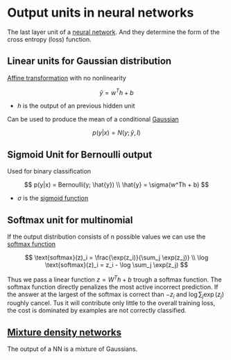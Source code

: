 # Output units in neural networks

The last layer unit of a [neural network](neural_networks.md). And they determine the form of the cross entropy (loss) function.

## Linear units for Gaussian distribution

[Affine transformation](affine_function.md) with no nonlinearity
  

$$
\hat{y} = w^Th + b
$$

* $h$ is the output of an previous hidden unit

Can be used to produce the mean of a conditional [Gaussian](gaussian_distribution.md)

$$
p(y|x) = N(y; \hat{y}, I)
$$

## Sigmoid Unit for Bernoulli output 
Used for binary classification

$$
p(y|x) = Bernoulli(y; \hat{y}) \\ 
\hat{y} = \sigma(w^Th + b)
$$

* $\sigma$ is the [sigmoid function](sigmoid_and_soft_plus.md)

## Softmax unit for multinomial
If the output distribution consists of n possible values we can use the [softmax function](softmax_function.md)

$$
\text{softmax}(z)_i = \frac{\exp(z_i)}{\sum_j \exp(z_j)} \\ 
\log \text{softmax}(z)_i = z_i - \log \sum_j \exp(z_j)
$$

Thus we pass a linear function $z = W^Th + b$ trough a softmax function. The softmax function directly penalizes the most active incorrect prediction. If the answer at the largest of the softmax is correct than $-z_i$ and $\log \sum_j \exp (z_j)$ roughly cancel. Tus it will contribute only little to the overall training loss, the cost is dominated by examples are not correctly classified.

## [Mixture density networks](mixture_density_networks.md)
The output of a NN is a mixture of Gaussians.
